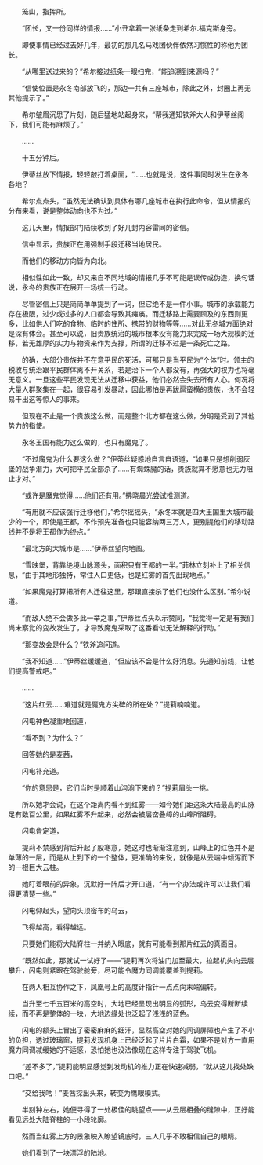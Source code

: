 　　笼山，指挥所。

　　“团长，又一份同样的情报……”小丑拿着一张纸条走到希尔.福克斯身旁。

　　即使事情已经过去好几年，最初的那几名马戏团伙伴依然习惯性的称他为团长。

　　“从哪里送过来的？”希尔接过纸条一眼扫完，“能追溯到来源吗？”

　　“信使位置是永冬南部放飞的，那边一共有三座城市，除此之外，封圈上再无其他提示了。”

　　希尔皱眉沉思了片刻，随后猛地站起身来，“帮我通知铁斧大人和伊蒂丝阁下，我们可能有麻烦了。”

　　……

　　十五分钟后。

　　伊蒂丝放下情报，轻轻敲打着桌面，“……也就是说，这件事同时发生在永冬各地？

　　希尔点点头，“虽然无法确认到具体有哪几座城市在执行此命令，但从情报的分布来看，说是整体动向也不为过。”

　　这几天里，情报部门陆续收到了好几封内容雷同的密信。

　　信中显示，贵族正在用强制手段迁移当地居民。

　　而他们的移动方向皆为向北。

　　相似性如此一致，却又来自不同地域的情报几乎不可能是误传或伪造，换句话说，永冬的贵族正在展开一场统一行动。

　　尽管密信上只是简简单单提到了一词，但它绝不是一件小事。城市的承载能力存在极限，过少或过多的人口都会导致其瘫痪。而迁移路上需要顾及的东西则更多，比如供人们吃的食物、临时的住所、携带的财物等等……对此无冬城方面绝对是深有体会。甚至可以说，旧贵族统治的城市根本没有能力来完成一场大规模的迁移，若无雄厚的实力与物资来作为支撑，所谓的迁移不过是一条死亡之路。

　　的确，大部分贵族并不在意平民的死活，可那只是当平民为“个体”时。领主的税收与统治跟平民群体离不开关系，若是治下一个人都没有，再强大的权力也将毫无意义。一旦这些平民发现无法从迁移中获益，他们必然会失去所有人心。何况将大量人群聚集在一起，很容易引发暴动，因此哪怕是再跋扈蛮横的贵族，也不会轻易干出这等惊人的事来。

　　但现在不止是一个贵族这么做，而是整个北方都在这么做，分明是受到了其他势力的指使。

　　永冬王国有能力这么做的，也只有魔鬼了。

　　“不过魔鬼为什么要这么做？”伊蒂丝疑惑地自言自语道，“如果只是想削弱灰堡的战争潜力，大可把平民全部杀了……有蜘蛛魔的话，贵族就算不愿意也无力阻止才对。”

　　“或许是魔鬼觉得……他们还有用。”拂晓晨光尝试推测道。

　　“有用就不应该强行迁移他们，”希尔摇摇头，“永冬本就是四大王国里大城市最少的一个，即使是王都，不作预先准备也只能容纳两三万人，更别提他们的移动路线并不是将王都作为终点。”

　　“最北方的大城市是……”伊蒂丝望向地图。

　　“雪映堡，背靠绝境山脉源头，面积只有王都的一半。”菲林立刻补上了相关信息，“由于其地形独特，常住人口更低，也是红雾的首先出现地点。”

　　“如果魔鬼打算把所有人迁往这里，那跟直接杀了他们也没什么区别。”希尔说道。

　　“而敌人绝不会做多此一举之事，”伊蒂丝点头以示赞同，“我觉得一定是有我们尚未察觉的变故发生了，才导致魔鬼采取了这番看似无法解释的行动。”

　　“那变故会是什么？”铁斧追问道。

　　“我不知道……”伊蒂丝缓缓道，“但应该不会是什么好消息。先通知前线，让他们提高警戒吧。”

　　……

　　“这片红云……难道就是魔鬼方尖碑的所在处？”提莉喃喃道。

　　闪电神色凝重地回道，

　　“看不到？为什么？”

　　回答她的是麦茜，

　　闪电补充道。

　　“你的意思是，它们当时是顺着山沟淌下来的？”提莉眉头一挑。

　　所以她才会说，在这个距离内看不到红雾——如今她们距这条大陆最高的山脉足有数百公里，如果红雾不升起来，必然会被层峦叠嶂的山峰所阻碍。

　　闪电肯定道，

　　提莉不禁感到背后升起了股寒意，她这时也渐渐注意到，山峰上的红色并不是单薄的一层，而是从上到下的一个整体，更准确的来说，就像是从云端中倾泻而下的一根巨大云柱。

　　她盯着眼前的异象，沉默好一阵后才开口道，“有一个办法或许可以让我们看得更清楚一些。”

　　闪电仰起头，望向头顶密布的乌云，

　　飞得越高，看得越远。

　　只要她们能将大陆脊柱一并纳入眼底，就有可能看到那片红云的真面目。

　　“既然如此，那就试一试好了——”提莉再次将油门加至最大，拉起机头向云层攀升，闪电则紧跟在驾驶舱旁，尽可能令魔力同调能覆盖到提莉。

　　在两人相互协作之下，凤凰号上的高度计指针一点点向末端偏转。

　　当升至七千五百米的高空时，大地已经呈现出明显的弧形，乌云变得断断续续，而不再是整体的一块，大地边缘处也泛起了浅浅的蓝色。

　　闪电的额头上冒出了密密麻麻的细汗，显然高空对她的同调屏障也产生了不小的负担，透过玻璃窗，提莉发现机身上已经泛起了片片白霜，如果不是对方一直用魔力同调减缓她的不适感，恐怕她也没法像现在这样专注于驾驶飞机。

　　“差不多了，”提莉能明显感觉到发动机的推力正在快速减弱，“就从这儿找处缺口吧。”

　　“交给我咕！”麦茜探出头来，转变为鹰眼模式。

　　半刻钟左右，她便寻得了一处极佳的眺望点——从云层相叠的缝隙中，正好能看见远处大陆脊柱的一小段轮廓。

　　然而当红雾上方的景象映入瞭望镜底时，三人几乎不敢相信自己的眼睛。

　　她们看到了一块漂浮的陆地。
